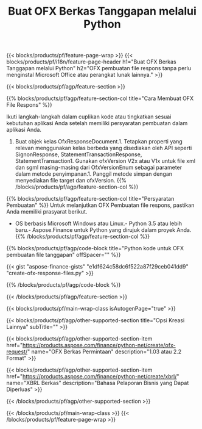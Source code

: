 ﻿---
title: Buat OFX Berkas Tanggapan melalui Python
description: Kode contoh untuk OFX pembuatan file respons. Gunakan kode contoh API untuk pembuatan file respons OFX batch dalam aplikasi berbasis Python. 
url: /id/python-net/create/ofx-response/
family: finance
platformtag: python
feature: create
informat: OFX Response
outformat: 
otherformats: OFX Response
---
{{< blocks/products/pf/feature-page-wrap >}}
{{< blocks/products/pf/i18n/feature-page-header h1="Buat OFX Berkas Tanggapan melalui Python" h2="OFX pembuatan file respons tanpa perlu menginstal Microsoft Office atau perangkat lunak lainnya." >}}

{{< blocks/products/pf/agp/feature-section >}}

{{% blocks/products/pf/agp/feature-section-col title="Cara Membuat OFX File Respons" %}}

Ikuti langkah-langkah dalam cuplikan kode atau tingkatkan sesuai kebutuhan aplikasi Anda setelah memiliki persyaratan pembuatan dalam aplikasi Anda.

1. Buat objek kelas OfxResponseDocument.1. Tetapkan properti yang relevan menggunakan kelas berbeda yang disediakan oleh API seperti SignonResponse, StatementTransactionResponse, StatementTransaction1. Gunakan ofxVersion V2x atau V1x untuk file xml dan sgml masing-masing dari OfxVersionEnum sebagai parameter dalam metode penyimpanan.1. Panggil metode simpan dengan menyediakan file target dan ofxVersion.
{{% /blocks/products/pf/agp/feature-section-col %}}

{{% blocks/products/pf/agp/feature-section-col title="Persyaratan Pembuatan" %}}
Untuk melanjutkan OFX Pembuatan file respons, pastikan Anda memiliki prasyarat berikut. 
- OS berbasis Microsoft Windows atau Linux.- Python 3.5 atau lebih baru.- Aspose.Finance untuk Python yang dirujuk dalam proyek Anda.{{% /blocks/products/pf/agp/feature-section-col %}}

{{% blocks/products/pf/agp/code-block title="Python kode untuk OFX pembuatan file tanggapan" offSpacer="" %}}

{{< gist "aspose-finance-gists" "e1df624c58dc6f522a87f29ceb041dd9" "create-ofx-response-files.py" >}}

{{% /blocks/products/pf/agp/code-block %}}

{{< /blocks/products/pf/agp/feature-section >}}

{{< blocks/products/pf/main-wrap-class isAutogenPage="true" >}}

{{< blocks/products/pf/agp/other-supported-section title="Opsi Kreasi Lainnya" subTitle="" >}}

{{< blocks/products/pf/agp/other-supported-section-item href="https://products.aspose.com/finance/python-net/create/ofx-request/" name="OFX Berkas Permintaan" description="1.03 atau 2.2 Format" >}}

{{< blocks/products/pf/agp/other-supported-section-item href="https://products.aspose.com/finance/python-net/create/xbrl/" name="XBRL Berkas" description="Bahasa Pelaporan Bisnis yang Dapat Diperluas" >}}

{{< /blocks/products/pf/agp/other-supported-section >}}

{{< /blocks/products/pf/main-wrap-class >}}
{{< /blocks/products/pf/feature-page-wrap >}}